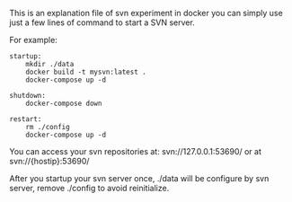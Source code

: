This is an explanation file of svn experiment in docker
you can simply use just a few lines of command to start a SVN server.

For example:
    
    startup:
        mkdir ./data
        docker build -t mysvn:latest .
        docker-compose up -d

    shutdown:
        docker-compose down

    restart:
        rm ./config
        docker-compose up -d

You can access your svn repositories at: svn://127.0.0.1:53690/ or at svn://{hostip}:53690/

After you startup your svn server once, ./data will be configure by svn server, remove ./config to avoid reinitialize.
















